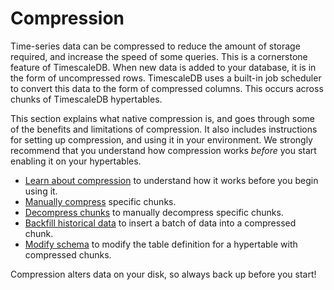 # Compression
Time-series data can be compressed to reduce the amount of storage required, and
increase the speed of some queries. This is a cornerstone feature of
TimescaleDB. When new data is added to your database, it is in the form of
uncompressed rows. TimescaleDB uses a built-in job scheduler to convert this
data to the form of compressed columns. This occurs across chunks of TimescaleDB
hypertables.

This section explains what native compression is, and goes through some of the
benefits and limitations of compression. It also includes instructions for
setting up compression, and using it in your environment. We strongly recommend
that you understand how compression works *before* you start enabling it on your
hypertables.

*   [Learn about compression][compression] to understand how it works before you begin using it.
*   [Manually compress][manual-compression] specific chunks.
*   [Decompress chunks][decompress-chunks] to manually decompress specific chunks.
*   [Backfill historical data][backfill-historical] to insert a batch of data into a compressed chunk.
*   [Modify schema][modify-schema] to modify the table definition for a hypertable with compressed chunks.

<highlight type="warning">
Compression alters data on your disk, so always back up before you start!
</highlight>

[compression]: /how-to-guides/compression/about-compression
[manual-compression]: /how-to-guides/compression/manually-compress-chunks
[decompress-chunks]: /how-to-guides/compression/decompress-chunks
[backfill-historical]: /how-to-guides/compression/backfill-historical-data
[modify-schema]: /how-to-guides/compression/modify-a-schema
